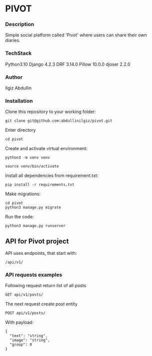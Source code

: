 # PIVOT
### Description
Simple social platform called 'Pivot' where users can share their own diaries.
### TechStack
Python3.10
Django 4.2.3
DRF 3.14.0
Pillow 10.0.0
djoser 2.2.0
### Author
Ilgiz Abdullin
### Installation
Clone this repository to your working folder:
```
git clone git@github.com:abdullinilgiz/pivot.git
```
Enter directory
```
cd pivot
```
Create and activate virtual environment:
```
python3 -m venv venv
```
```
source venv/bin/activate
```
Install all dependencies from requirement.txt:
```
pip install -r requirements.txt
```
Make migrations:
```
cd pivot
python3 manage.py migrate
```
Run the code:
```
python3 manage.py runserver
```
## API for Pivot project
API uses endpoints, that start with:
```
/api/v1/
```
### API requests examples
Following request return list of all posts
```
GET api/v1/posts/
```
The next request create post entity
```
POST api/v1/posts/
```
With payload:
```
{
  "text": "string",
  "image": "string",
  "group": 0
}
```